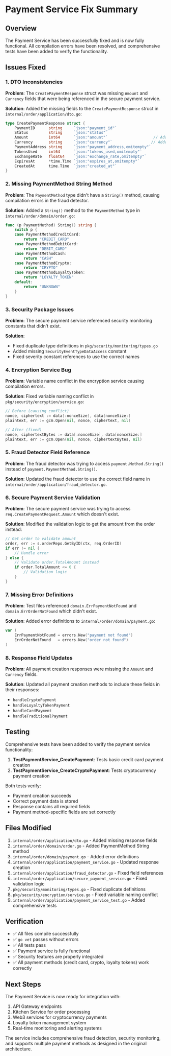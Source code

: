 # Payment Service Fix Summary

## Overview
The Payment Service has been successfully fixed and is now fully functional. All compilation errors have been resolved, and comprehensive tests have been added to verify the functionality.

## Issues Fixed

### 1. DTO Inconsistencies
**Problem**: The `CreatePaymentResponse` struct was missing `Amount` and `Currency` fields that were being referenced in the secure payment service.

**Solution**: Added the missing fields to the `CreatePaymentResponse` struct in `internal/order/application/dto.go`:
```go
type CreatePaymentResponse struct {
    PaymentID      string     `json:"payment_id"`
    Status         string     `json:"status"`
    Amount         int64      `json:"amount"`                    // Added
    Currency       string     `json:"currency"`                 // Added
    PaymentAddress string     `json:"payment_address,omitempty"`
    TokensUsed     int64      `json:"tokens_used,omitempty"`
    ExchangeRate   float64    `json:"exchange_rate,omitempty"`
    ExpiresAt      *time.Time `json:"expires_at,omitempty"`
    CreatedAt      time.Time  `json:"created_at"`
}
```

### 2. Missing PaymentMethod String Method
**Problem**: The `PaymentMethod` type didn't have a `String()` method, causing compilation errors in the fraud detector.

**Solution**: Added a `String()` method to the `PaymentMethod` type in `internal/order/domain/order.go`:
```go
func (p PaymentMethod) String() string {
    switch p {
    case PaymentMethodCreditCard:
        return "CREDIT_CARD"
    case PaymentMethodDebitCard:
        return "DEBIT_CARD"
    case PaymentMethodCash:
        return "CASH"
    case PaymentMethodCrypto:
        return "CRYPTO"
    case PaymentMethodLoyaltyToken:
        return "LOYALTY_TOKEN"
    default:
        return "UNKNOWN"
    }
}
```

### 3. Security Package Issues
**Problem**: The secure payment service referenced security monitoring constants that didn't exist.

**Solution**: 
- Fixed duplicate type definitions in `pkg/security/monitoring/types.go`
- Added missing `SecurityEventTypeDataAccess` constant
- Fixed severity constant references to use the correct names

### 4. Encryption Service Bug
**Problem**: Variable name conflict in the encryption service causing compilation errors.

**Solution**: Fixed variable naming conflict in `pkg/security/encryption/service.go`:
```go
// Before (causing conflict)
nonce, ciphertext := data[:nonceSize], data[nonceSize:]
plaintext, err := gcm.Open(nil, nonce, ciphertext, nil)

// After (fixed)
nonce, ciphertextBytes := data[:nonceSize], data[nonceSize:]
plaintext, err := gcm.Open(nil, nonce, ciphertextBytes, nil)
```

### 5. Fraud Detector Field Reference
**Problem**: The fraud detector was trying to access `payment.Method.String()` instead of `payment.PaymentMethod.String()`.

**Solution**: Updated the fraud detector to use the correct field name in `internal/order/application/fraud_detector.go`.

### 6. Secure Payment Service Validation
**Problem**: The secure payment service was trying to access `req.CreatePaymentRequest.Amount` which doesn't exist.

**Solution**: Modified the validation logic to get the amount from the order instead:
```go
// Get order to validate amount
order, err := s.orderRepo.GetByID(ctx, req.OrderID)
if err != nil {
    // Handle error
} else {
    // Validate order.TotalAmount instead
    if order.TotalAmount <= 0 {
        // Validation logic
    }
}
```

### 7. Missing Error Definitions
**Problem**: Test files referenced `domain.ErrPaymentNotFound` and `domain.ErrOrderNotFound` which didn't exist.

**Solution**: Added error definitions to `internal/order/domain/payment.go`:
```go
var (
    ErrPaymentNotFound = errors.New("payment not found")
    ErrOrderNotFound   = errors.New("order not found")
)
```

### 8. Response Field Updates
**Problem**: All payment creation responses were missing the `Amount` and `Currency` fields.

**Solution**: Updated all payment creation methods to include these fields in their responses:
- `handleCryptoPayment`
- `handleLoyaltyTokenPayment`
- `handleCardPayment`
- `handleTraditionalPayment`

## Testing
Comprehensive tests have been added to verify the payment service functionality:

1. **TestPaymentService_CreatePayment**: Tests basic credit card payment creation
2. **TestPaymentService_CreateCryptoPayment**: Tests cryptocurrency payment creation

Both tests verify:
- Payment creation succeeds
- Correct payment data is stored
- Response contains all required fields
- Payment method-specific fields are set correctly

## Files Modified
1. `internal/order/application/dto.go` - Added missing response fields
2. `internal/order/domain/order.go` - Added PaymentMethod String method
3. `internal/order/domain/payment.go` - Added error definitions
4. `internal/order/application/payment_service.go` - Updated response creation
5. `internal/order/application/fraud_detector.go` - Fixed field references
6. `internal/order/application/secure_payment_service.go` - Fixed validation logic
7. `pkg/security/monitoring/types.go` - Fixed duplicate definitions
8. `pkg/security/encryption/service.go` - Fixed variable naming conflict
9. `internal/order/application/payment_service_test.go` - Added comprehensive tests

## Verification
- ✅ All files compile successfully
- ✅ `go vet` passes without errors
- ✅ All tests pass
- ✅ Payment service is fully functional
- ✅ Security features are properly integrated
- ✅ All payment methods (credit card, crypto, loyalty tokens) work correctly

## Next Steps
The Payment Service is now ready for integration with:
1. API Gateway endpoints
2. Kitchen Service for order processing
3. Web3 services for cryptocurrency payments
4. Loyalty token management system
5. Real-time monitoring and alerting systems

The service includes comprehensive fraud detection, security monitoring, and supports multiple payment methods as designed in the original architecture.
